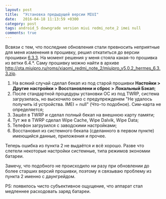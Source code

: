 ```yaml
---
layout: post
title:  "Установка предыдущей версии MIUI"
date:   2016-04-18 11:13:59 +0300
category: post
tags: android_5 downgrade version miui redmi_note_2 imei null 
comments: true
---
```


Всвязи с тем, что последние обновления стали превносить неприятные для меня изменения в прошивку, решил откатиться до версии прошивки [6.3.3](http://miuipro.ru/spisok-izmeneniy-miui-6-3-3/).
На момент решения у меня стояла какая-то прошивка из ветки 6.4.*.
Саму прошивку можно найти в архиве <http://ota.miuipro.ru/roms/xiaomi_redmi_note_2/miuipro_v5.0.2_hermes_6.3.3.zip>. 

1. На всякий случай сделал бекап из под старой прошивки **Настойки > Другие настройки > Восстановлени и сброс > Локальный Бэкап**;
1. После стандартной процедуры установки ОС из под TWRP, система загрузилась, но выскочило окно с предупрежденем "Не удалось получить id устройства. IMEI = null" (Что-то подобное). Сим-карта не определяется;
1. Зашёл в TWRP и сделал полный бекап на внешнюю карту памяти;
1. Тут же в TWRP сделал Wipe Cache, Wipe Dalvik, Wipe Data;
1. Телефон загрузился с заводскими настройками;
1. Восстановил из системного бекапа (сделанного в первом пункте) имеющийся данные, приложения и прочее. 

Теперь ошибка из пункта 2 не выдаётся и всё хорошо. Разве что слетели некоторые настройки системные, типа режимов экономии батареи. 

Замечу, что подобного не происходило ни разу при обновлении до более старших версий прошивки, поэтому я связываю проблему из пункта 2 именно с даунгрейдом.

PS: появилось чисто субъективное ощущение, что аппарат стал медленнее расходовать заряд батареи.

